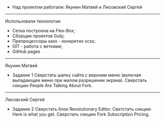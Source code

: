 *  Над проектом работали: Якунин Матвей и Лисовский Сергей
-----------------------------------------------------
Использовали технологии 
*  Сетка построена на Flex-Box;
*  Сборщик проектов Gulp;
*  Препроцессоры sass - конкретно scss;
*  GIT - работа с ветками;
*  GitHub pages
-----------------------------------------------------

 Якунин Матвей
*  Задание 1 
Сверстать шапку сайта с верхним меню (включая выпадающее меню при малом разрешении экрана).
Сверстать секцию People Are Talking About Fork.
--------------------------------------------------------
Лисовский Сергей
*  Задание 2
Сверстать блок Revolutionary Editor.
Светстать секцию Here is what you get.
Сверстать секцию Fork Subscription Pricing.
